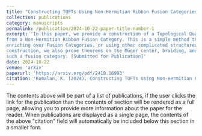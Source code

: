 ```yaml
---
title: "Constructing TQFTs Using Non-Hermitian Ribbon Fusion Categories"
collection: publications
category: manuscripts
permalink: /publication/2024-10-22-paper-title-number-1
excerpt: 'In this paper, we provide a construction of a Topological Quantum Field Theory
from a Non-Hermitian Ribbon Fusion Category. This is a simple method that does not involve
enriching over Fusion Categories, or using other complicated structures. To substantiate this
construction, we also prove theorems on the Müger center, braiding, and spherical structure of
such a fusion category. [Submitted for Publication]'
date: 2024-10-22
venue: 'arXiv'
paperurl: 'https://arxiv.org/pdf/2410.16993'
citation: 'Komalan, K. (2024). Constructing TQFTs Using Non-Hermitian Ribbon Fusion Categories. arXiv preprint arXiv:2410.16993.'
---
```

The contents above will be part of a list of publications, if the user clicks the link for the publication than the contents of section will be rendered as a full page, allowing you to provide more information about the paper for the reader. When publications are displayed as a single page, the contents of the above "citation" field will automatically be included below this section in a smaller font.
